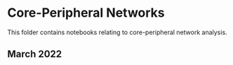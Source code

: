 # Core-Peripheral Networks

This folder contains notebooks relating to core-peripheral network analysis.

## March 2022

